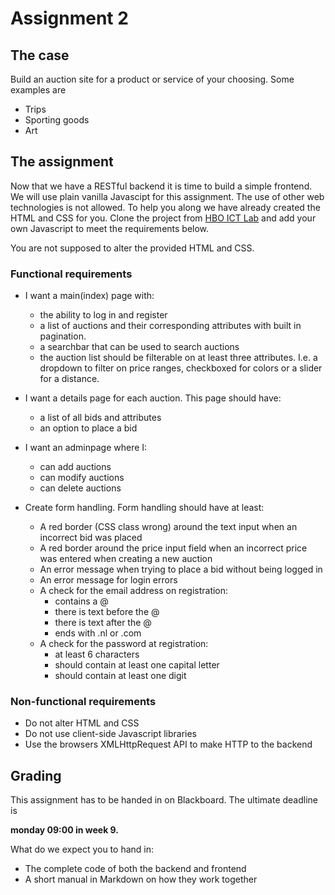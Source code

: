 # Assignment 2

## The case
Build an auction site for a product or service of your choosing. Some examples are

- Trips
- Sporting goods
- Art

## The assignment

Now that we have a RESTful backend it is time to build a simple frontend. We will use plain vanilla Javascipt for this assignment. The use of other web technologies is not allowed. To help you along we have already created the HTML and CSS for you. Clone the project from [HBO ICT Lab](https://repo.hboictlab.nl/template/20975353) and add your own Javascript to meet the requirements below.

You are not supposed to alter the provided HTML and CSS.

### Functional requirements

- I want a main(index) page with:

    - the ability to log in and register
    - a list of auctions and their corresponding attributes with built in pagination.
    - a searchbar that can be used to search auctions
    - the auction list should be filterable on at least three attributes. I.e. a dropdown to filter on price ranges, checkboxed for colors or a slider for a distance.
- I want a details page for each auction. This page should have:
    - a list of all bids and attributes
    - an option to place a bid
- I want an adminpage where I:
    - can add auctions
    - can modify auctions
    - can delete auctions
- Create form handling. Form handling should have at least:
    - A red border (CSS class wrong) around the text input when an incorrect bid was placed
    - A red border around the price input field when an incorrect price was entered when creating a new auction
    - An error message when trying to place a bid without being logged in
    - An error message for login errors
    - A check for the  email address on registration:
        - contains a @
        - there is text before the @
        - there is text after the @
        - ends with .nl or .com
    - A check for the password at registration:
        - at least 6 characters
        - should contain at least one capital letter
        - should contain at least one digit

### Non-functional requirements
- Do not alter HTML and CSS
- Do not use client-side Javascript libraries
- Use the browsers XMLHttpRequest API to make HTTP to the backend

## Grading
This assignment has to be handed in on Blackboard. The ultimate deadline is

**monday 09:00 in week 9.**

What do we expect you to hand in:

- The complete code of both the backend and frontend
- A short manual in Markdown on how they work together
